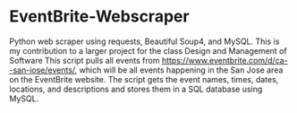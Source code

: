 # EventBrite-Webscraper
Python web scraper using requests, Beautiful Soup4, and MySQL.
This is my contribution to a larger project for the class Design and Management of Software
This script pulls all events from https://www.eventbrite.com/d/ca--san-jose/events/, which will be all events happening in the San Jose area on the EventBrite website. The script gets the event names, times, dates, locations, and descriptions and stores them in a SQL database using MySQL. 
